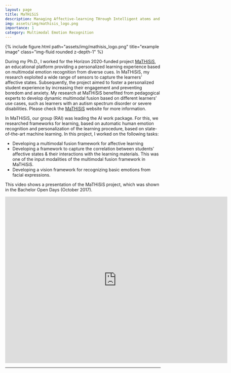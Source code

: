 ```yaml
---
layout: page
title: MaTHiSiS
description: Managing Affective-learning THrough Intelligent atoms and Smart InteractionS
img: assets/img/mathisis_logo.png
importance: 1
category: Multimodal Emotion Recognition
---
```

<div class="row">
    <div class="col-sm mt-3 mt-md-0">
        {% include figure.html path="assets/img/mathisis_logo.png" title="example image" class="img-fluid rounded z-depth-1" %}
    </div>
</div>
<div class="caption">
</div>


During my Ph.D., I worked for the Horizon 2020-funded project [MaTHiSiS](http://mathisis-project.eu/), an educational platform providing a personalized learning experience based on multimodal emotion recognition from diverse cues. In MaTHiSiS, my research exploited a wide range of sensors to capture the learners’ affective states. Subsequently, the project aimed to foster a personalized student experience by increasing their engagement and preventing boredom and anxiety. My research at MaTHiSiS benefited from pedagogical experts to develop dynamic multimodal fusion based on different learners’ use cases, such as learners with an autism spectrum disorder or severe disabilities. Please check the [MaTHiSiS](http://mathisis-project.eu/) website for more information.

<p>In MaTHiSiS, our group (RAI) was leading the AI work package. For this, we researched frameworks for learning, based on automatic human emotion recognition and personalization of the learning procedure, based on state-of-the-art machine learning.
In this project, I worked on the following tasks:

<ul>
<li>Developing a multimodal fusion framework for affective learning</li>
<li> Developing a framework to capture the correlation between students’ affective states & their interactions with the learning materials. This was one of the input modalities of the multimodal fusion framework in MaTHiSiS.</li>
<li>Developing a vision framework for recognizing basic emotions from facial expressions.</li>
</ul></p>

This video shows a presentation of the MaTHiSiS project, which was shown in the Bachelor Open Days (October 2017).

<p><iframe title="MaTHiSiS presentation October 2017" width="720" height="540" src="https://www.youtube.com/embed/TonwoAOb0cc?feature=oembed" frameborder="0" allow="accelerometer; autoplay; clipboard-write; encrypted-media; gyroscope; picture-in-picture" allowfullscreen></iframe></p>
<hr />